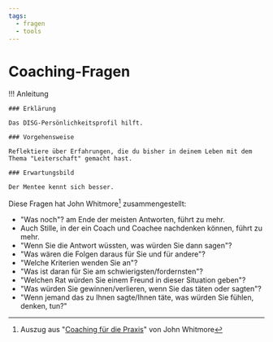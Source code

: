 ```yaml
---
tags:
  - fragen
  - tools
---
```


# Coaching-Fragen

!!! Anleitung

    ### Erklärung

    Das DISG-Persönlichkeitsprofil hilft. 

    ### Vorgehensweise

    Reflektiere über Erfahrungen, die du bisher in deinem Leben mit dem Thema "Leiterschaft" gemacht hast.

    ### Erwartungsbild

    Der Mentee kennt sich besser.

Diese Fragen hat John Whitmore[^1] zusammengestellt:

- "Was noch"? am Ende der meisten Antworten, führt zu mehr.
- Auch Stille, in der ein Coach und Coachee nachdenken können, führt zu mehr.
- "Wenn Sie die Antwort wüssten, was würden Sie dann sagen"?
- "Was wären die Folgen daraus für Sie und für andere"?
- "Welche Kriterien wenden Sie an"?
- "Was ist daran für Sie am schwierigsten/fordernsten"?
- "Welchen Rat würden Sie einem Freund in dieser Situation geben"?
- "Was würden Sie gewinnen/verlieren, wenn Sie das täten oder sagten"?
- "Wenn jemand das zu Ihnen sagte/Ihnen täte, was würden Sie fühlen, denken, tun?"

[^1]: Auszug aus "[Coaching für die Praxis](https://www.amazon.de/Coaching-f%C3%BCr-Praxis-Heyne-Business/dp/3453117492)" von John Whitmore
